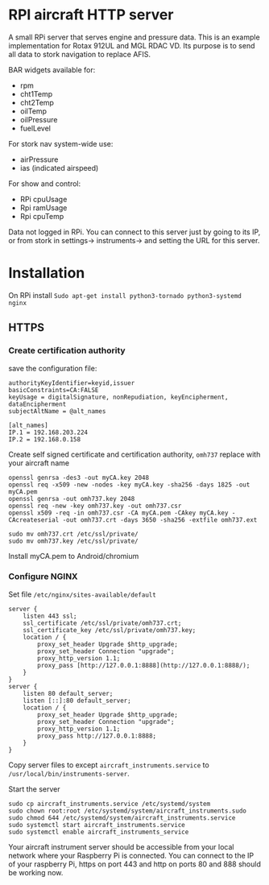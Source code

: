 # RPI aircraft HTTP server

A small RPi server that serves engine and pressure data. This is an example implementation for Rotax 912UL and MGL RDAC VD. Its purpose is to send all data to stork navigation to replace AFIS.

BAR widgets available for:

- rpm
- cht1Temp
- cht2Temp
- oilTemp
- oilPressure
- fuelLevel

For stork nav system-wide use:

- airPressure
- ias (indicated airspeed)

For show and control:

- RPi cpuUsage
- Rpi ramUsage
- Rpi cpuTemp

Data not logged in RPi. You can connect to this server just by going to its IP, or from stork in settings-> instruments-> and setting the URL for this server.

# Installation

On RPi install `Sudo apt-get install python3-tornado python3-systemd nginx`

## HTTPS

### Create certification authority

save the configuration file:

```
authorityKeyIdentifier=keyid,issuer
basicConstraints=CA:FALSE
keyUsage = digitalSignature, nonRepudiation, keyEncipherment, dataEncipherment
subjectAltName = @alt_names

[alt_names]
IP.1 = 192.168.203.224
IP.2 = 192.168.0.158
```

Create self signed certificate and certification authority, `omh737` replace with your aircraft name

```
openssl genrsa -des3 -out myCA.key 2048
openssl req -x509 -new -nodes -key myCA.key -sha256 -days 1825 -out myCA.pem
openssl genrsa -out omh737.key 2048
openssl req -new -key omh737.key -out omh737.csr
openssl x509 -req -in omh737.csr -CA myCA.pem -CAkey myCA.key -CAcreateserial -out omh737.crt -days 3650 -sha256 -extfile omh737.ext

sudo mv omh737.crt /etc/ssl/private/
sudo mv omh737.key /etc/ssl/private/
```

Install myCA.pem to Android/chromium

### Configure NGINX

Set file `/etc/nginx/sites-available/default`

```
server {
	listen 443 ssl;
	ssl_certificate /etc/ssl/private/omh737.crt;
	ssl_certificate_key /etc/ssl/private/omh737.key;
	location / {
		proxy_set_header Upgrade $http_upgrade;
		proxy_set_header Connection "upgrade";
		proxy_http_version 1.1;
		proxy_pass [http://127.0.0.1:8888](http://127.0.0.1:8888/);
	}
}
server {
	listen 80 default_server;
	listen [::]:80 default_server;
	location / {
		proxy_set_header Upgrade $http_upgrade;
		proxy_set_header Connection "upgrade";
		proxy_http_version 1.1;
		proxy_pass http://127.0.0.1:8888;
	}
}
```

Copy server files to except `aircraft_instruments.service` to `/usr/local/bin/instruments-server`.

Start the server

```
sudo cp aircraft_instruments.service /etc/systemd/system
sudo chown root:root /etc/systemd/system/aircraft_instruments.sudo
sudo chmod 644 /etc/systemd/system/aircraft_instruments.service
sudo systemctl start aircraft_instruments.service
sudo systemctl enable aircraft_instruments_service
```

Your aircraft instrument server should be accessible from your local network where your Raspberry Pi is connected. You can connect to the IP of your raspberry Pi, https on port 443 and http on ports 80 and 888 should be working now.
